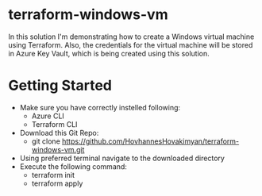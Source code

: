 # terraform-windows-vm
In this solution I'm demonstrating how to create a Windows virtual machine using Terraform. Also, the credentials for the virtual machine will be stored in Azure Key Vault, which is being created using this solution.

# Getting Started
- Make sure you have correctly instelled following: 
  - Azure CLI
  - Terraform CLI
- Download this Git Repo: 
  - git clone https://github.com/HovhannesHovakimyan/terraform-windows-vm.git
- Using preferred terminal navigate to the downloaded directory
- Execute the following command: 
  - terraform init
  - terraform apply
